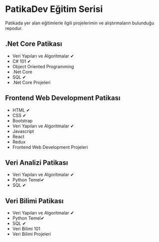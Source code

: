 # PatikaDev Eğitim Serisi
Patikada yer alan eğitimlerle ilgili projelerimin ve alıştırmaların bulunduğu repodur.

## .Net Core Patikası
- Veri Yapıları ve Algoritmalar ✔
- C# 101 ✔
- Object Oriented Programming
- .Net Core
- SQL ✔
- .Net Core Projeleri

## Frontend Web Development Patikası
- HTML ✔
- CSS ✔
- Bootstrap
- Veri Yapıları ve Algoritmalar ✔
- Javascript
- React
- Redux
- Frontend Web Development Projeleri

## Veri Analizi Patikası
- Veri Yapıları ve Algoritmalar ✔
- Python Temel✔
- SQL ✔

## Veri Bilimi Patikası
- Veri Yapıları ve Algoritmalar ✔
- Python Temel✔
- SQL ✔
- Veri Bilimi 101
- Veri Bilimi Projeleri
